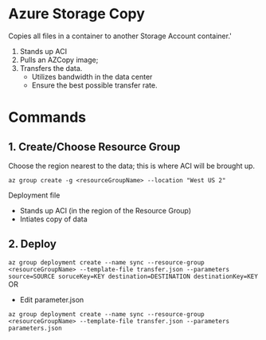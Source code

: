 # Azure Storage Copy
Copies all files in a container to another Storage Account container.'

1. Stands up ACI
2. Pulls an AZCopy image;
3. Transfers the data.
    - Utilizes bandwidth in the data center
    - Ensure the best possible transfer rate.

# Commands
## 1. Create/Choose Resource Group
Choose the region nearest to the data; this is where ACI will be brought up.

``
az group create -g <resourceGroupName> --location "West US 2"
``

Deployment file
- Stands up ACI (in the region of the Resource Group)
- Intiates copy of data

## 2. Deploy
``
az group deployment create --name sync --resource-group <resourceGroupName> --template-file transfer.json --parameters source=SOURCE soruceKey=KEY destination=DESTINATION destinationKey=KEY
``
OR
- Edit parameter.json

``
az group deployment create --name sync --resource-group <resourceGroupName> --template-file transfer.json --parameters parameters.json
``